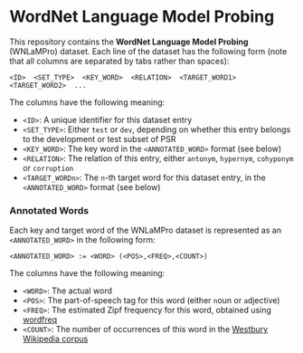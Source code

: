 # WordNet Language Model Probing

This repository contains the **WordNet Language Model Probing** (WNLaMPro) dataset. Each line of the dataset has the following form (note that all columns are separated by tabs rather than spaces):

    <ID>  <SET_TYPE>  <KEY_WORD>  <RELATION>  <TARGET_WORD1>  <TARGET_WORD2>  ...
    
The columns have the following meaning:

- `<ID>`: A unique identifier for this dataset entry
- `<SET_TYPE>`: Either `test` or `dev`, depending on whether this entry belongs to the development or test subset of PSR
- `<KEY_WORD>`: The key word in the `<ANNOTATED_WORD>` format (see below)
- `<RELATION>`: The relation of this entry, either `antonym`, `hypernym`, `cohyponym` or `corruption`
- `<TARGET_WORDn>`: The `n`-th target word for this dataset entry, in the `<ANNOTATED_WORD>` format (see below)

### Annotated Words

Each key and target word of the WNLaMPro dataset is represented as an `<ANNOTATED_WORD>` in the following form:

    <ANNOTATED_WORD> := <WORD> (<POS>,<FREQ>,<COUNT>)
    
The columns have the following meaning:

- `<WORD>`: The actual word
- `<POS>`: The part-of-speech tag for this word (either `n`oun or `a`djective)
- `<FREQ>`: The estimated Zipf frequency for this word, obtained using [wordfreq](https://pypi.org/project/wordfreq/)
- `<COUNT>`: The number of occurrences of this word in the [Westbury Wikipedia corpus](http://www.psych.ualberta.ca/~westburylab/downloads/westburylab.wikicorp.download.html)

